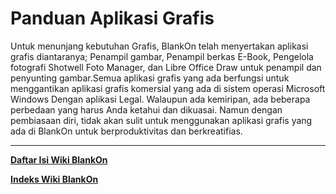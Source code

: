 # Panduan Aplikasi Grafis
Untuk menunjang kebutuhan Grafis, BlankOn telah menyertakan aplikasi grafis diantaranya; Penampil gambar, Penampil berkas E-Book, Pengelola fotografi
Shotwell Foto Manager, dan Libre Office Draw untuk penampil dan penyunting gambar.Semua aplikasi grafis yang ada berfungsi untuk menggantikan aplikasi
grafis komersial yang ada di sistem operasi Microsoft Windows Dengan aplikasi Legal. Walaupun ada kemiripan, ada beberapa perbedaan yang harus Anda ketahui
dan dikuasai. Namun dengan pembiasaan diri, tidak akan sulit untuk menggunakan aplikasi grafis yang ada di BlankOn untuk berproduktivitas dan berkreatifias.

---
[**Daftar Isi Wiki BlankOn**](/DaftarIsi/README.md)
 
[**Indeks Wiki BlankOn**](/Indeks.md)
